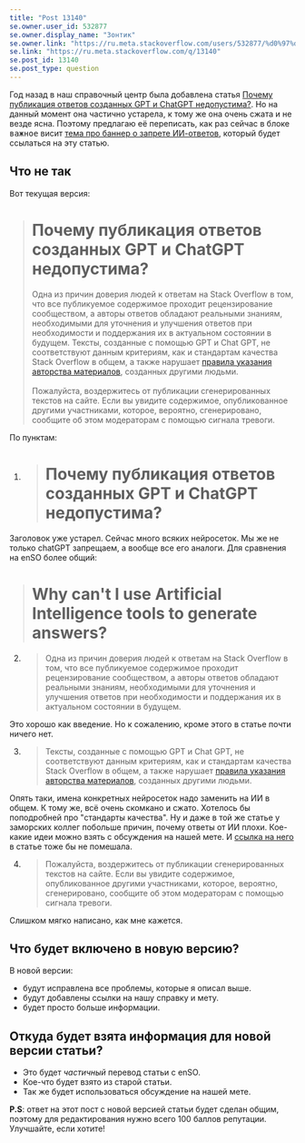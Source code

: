 ```yaml
---
title: "Post 13140"
se.owner.user_id: 532877
se.owner.display_name: "Зонтик"
se.owner.link: "https://ru.meta.stackoverflow.com/users/532877/%d0%97%d0%be%d0%bd%d1%82%d0%b8%d0%ba"
se.link: "https://ru.meta.stackoverflow.com/q/13140"
se.post_id: 13140
se.post_type: question
---
```

<p>Год назад в наш справочный центр была добавлена статья <a href="https://ru.meta.stackoverflow.com/q/12247/532877">Почему публикация ответов созданных GPT и ChatGPT недопустима?</a>. Но на данный момент она частично устарела, к тому же она очень сжата и не везде ясна. Поэтому предлагаю её переписать, как раз сейчас в блоке <kbd>важное</kbd> висит <a href="https://ru.meta.stackoverflow.com/q/13138/532877">тема про баннер о запрете ИИ-ответов</a>, который будет ссылаться на эту статью.</p>
<h2>Что не так</h2>
<p>Вот текущая версия:</p>
<blockquote>
<h1>Почему публикация ответов созданных GPT и ChatGPT недопустима?</h1>
<p>Одна из причин доверия людей к ответам на Stack Overflow в том, что все
публикуемое содержимое проходит рецензирование сообществом, а авторы ответов обладают реальными знаниям, необходимыми для уточнения и улучшения ответов при необходимости и поддержания их в актуальном состоянии в будущем. Тексты, созданные с помощью GPT и Chat GPT, не соответствуют данным критериям, как и стандартам качества Stack Overflow в общем, а также нарушает <a href="https://ru.stackoverflow.com/help/referencing">правила указания авторства материалов</a>, созданных другими людьми.<br><br>Пожалуйста, воздержитесь от публикации сгенерированных текстов на сайте. Если вы увидите содержимое, опубликованное другими участниками, которое, вероятно, сгенерировано, сообщите об этом модераторам с помощью сигнала тревоги.</p>
</blockquote>
<p>По пунктам:</p>
<ol>
<li>
<blockquote>
<h1>Почему публикация ответов созданных GPT и ChatGPT недопустима?</h1>
</blockquote>
</li>
</ol>
<p>Заголовок уже устарел. Сейчас много всяких нейросеток. Мы же не только chatGPT запрещаем, а вообще все его аналоги. Для сравнения на enSO более общий:</p>
<blockquote>
<h1>Why can't I use Artificial Intelligence tools to generate answers?</h1>
</blockquote>
<ol start="2">
<li>
<blockquote>
<p>Одна из причин доверия людей к ответам на Stack Overflow в том, что все публикуемое содержимое проходит рецензирование сообществом, а авторы ответов обладают реальными знаниям, необходимыми для уточнения и улучшения ответов при необходимости и поддержания их в актуальном состоянии в будущем.</p>
</blockquote>
</li>
</ol>
<p>Это хорошо как введение. Но к сожалению, кроме этого в статье почти ничего нет.</p>
<ol start="3">
<li>
<blockquote>
<p>Тексты, созданные с помощью GPT и Chat GPT, не соответствуют данным критериям, как и стандартам качества Stack Overflow в общем, а также нарушает <a href="https://ru.stackoverflow.com/help/referencing">правила указания авторства материалов</a>, созданных другими людьми.</p>
</blockquote>
</li>
</ol>
<p>Опять таки, имена конкретных нейросеток надо заменить на ИИ в общем. К тому же, всё очень скомкано и сжато. Хотелось бы поподробней про &quot;стандарты качества&quot;. Ну и даже в той же статье у заморских коллег побольше причин, почему ответы от ИИ плохи. Кое-какие идеи можно взять с обсуждения на нашей мете. И <a href="https://ru.meta.stackoverflow.com/q/12247/532877">ссылка на него</a> в статье тоже бы не помешала.</p>
<ol start="4">
<li>
<blockquote>
<p>Пожалуйста, воздержитесь от публикации сгенерированных текстов на сайте. Если вы увидите содержимое, опубликованное другими участниками, которое, вероятно, сгенерировано, сообщите об этом модераторам с помощью сигнала тревоги.</p>
</blockquote>
</li>
</ol>
<p>Слишком мягко написано, как мне кажется.</p>
<h2>Что будет включено в новую версию?</h2>
<p>В новой версии:</p>
<ul>
<li>будут исправлена все проблемы, которые я описал выше.</li>
<li>будут добавлены ссылки на нашу справку и мету.</li>
<li>будет просто больше информации.</li>
</ul>
<h2>Откуда будет взята информация для новой версии статьи?</h2>
<ul>
<li>Это будет <em>частичный</em> перевод статьи с enSO.</li>
<li>Кое-что будет взято из старой статьи.</li>
<li>Так же будет использоваться обсуждение на нашей мете.</li>
</ul>
<p><strong>P.S</strong>: ответ на этот пост с новой версией статьи будет сделан общим, поэтому для редактирования нужно всего 100 баллов репутации. Улучшайте, если хотите!</p>
